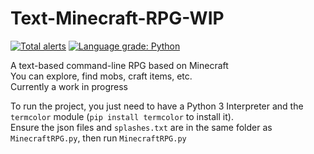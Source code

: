 # Text-Minecraft-RPG-WIP

[![Total alerts](https://img.shields.io/lgtm/alerts/g/fungamer2-2/Text-Minecraft-RPG-WIP.svg?logo=lgtm&logoWidth=18)](https://lgtm.com/projects/g/fungamer2-2/Text-Minecraft-RPG-WIP/alerts/)
[![Language grade: Python](https://img.shields.io/lgtm/grade/python/g/fungamer2-2/Text-Minecraft-RPG-WIP.svg?logo=lgtm&logoWidth=18)](https://lgtm.com/projects/g/fungamer2-2/Text-Minecraft-RPG-WIP/context:python)

A text-based command-line RPG based on Minecraft<br />
You can explore, find mobs, craft items, etc.<br />
Currently a work in progress

To run the project, you just need to have a Python 3 Interpreter and the `termcolor` module (`pip install termcolor` to install it).<br />
Ensure the json files and `splashes.txt` are in the same folder as `MinecraftRPG.py`, then run `MinecraftRPG.py`
